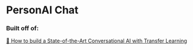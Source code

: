 # PersonAI Chat

### Built off of:

[🦄 How to build a State-of-the-Art Conversational AI with Transfer Learning](https://medium.com/@Thomwolf/how-to-build-a-state-of-the-art-conversational-ai-with-transfer-learning-2d818ac26313)

